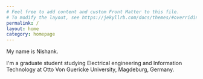 ```yaml
---
# Feel free to add content and custom Front Matter to this file.
# To modify the layout, see https://jekyllrb.com/docs/themes/#overriding-theme-defaults
permalink: /
layout: home
category: homepage
---
```

My name is Nishank.

I'm a graduate student studying Electrical engineering and Information Technology at Otto Von Guericke University, Magdeburg, Germany.

